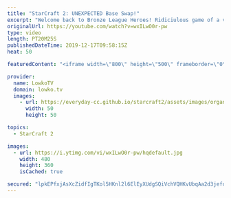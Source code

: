 ```yaml
---
title: "StarCraft 2: UNEXPECTED Base Swap!"
excerpt: "Welcome back to Bronze League Heroes! Ridiciulous game of a viewer submitted match in StarCraft 2. In this Gold League Terran versus Protoss the Protoss decides to open up very aggressively. He likely was inspired by Florencio and decides to throw the Nexus inside his opponents main base and then recall"
originalUrl: https://youtube.com/watch?v=wxILwO0r-pw
type: video
length: PT20M25S
publishedDateTime: 2019-12-17T09:58:15Z
heat: 50

featuredContent: "<iframe width=\"800\" height=\"500\" frameborder=\"0\" src=\"https://www.youtube.com/embed/wxILwO0r-pw\" allow=\"accelerometer; autoplay; encrypted-media; gyroscope; picture-in-picture\" allowfullscreen></iframe>"

provider:
  name: LowkoTV
  domain: lowko.tv
  images:
    - url: https://everyday-cc.github.io/starcraft2/assets/images/organizations/lowko.tv-50x50.jpg
      width: 50
      height: 50

topics:
  - StarCraft 2

images:
  - url: https://i.ytimg.com/vi/wxILwO0r-pw/hqdefault.jpg
    width: 480
    height: 360
    isCached: true

secured: "lpkEPfxjAsXcZidfIgTKol5HKnl2l6ElEyXUdgSQiVchVQHKvUbqAa2d3jefqJVQN7gZL1N7OU97A1OYAyfrPke9vs//lLNfRdY547HVybHsqv1IwAETcdnm5pVHFwNCpn8XFMVuYV7ipFvu4He8IL2rKcW5py85fJeJGFdEFtps7yVoSyVJt0cTWQD1zG2cDg0gOqUa63RDS6eUs4THmaS7vXIP+gFySSovZn52ZFpqimLyiVldsqI+XeTNt4mRW5oCk+ybhAUzGWYH01fR1iolifREgWQZKOhX/IqkcYdTOUph9JMLbyiy1TwjQkC0mZl9L8LDWf59i0iwlQ4l58G+AN8F9BUnYDunTO/0UPVgu+edirlAtm+8VFqdCR/k4R7HlDWyNQMCIk59kmkWELfy4ZmAiFx8mZvojkztMAIqaaYlIfHdR2k52nJlzsYg;+RJQYTToheZGEHkb/y+MwA=="
---
```


